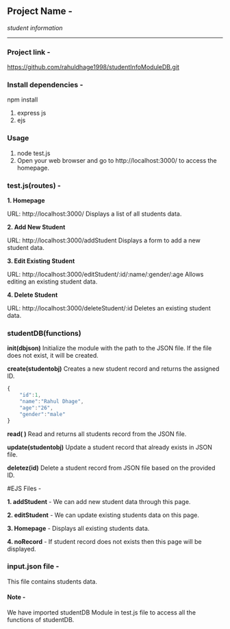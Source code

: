 ## Project Name - 
*student information*

---

### Project link -
https://github.com/rahuldhage1998/studentInfoModuleDB.git

### Install dependencies -
npm install

1. express js 
2. ejs 

### Usage
1. node test.js
2. Open your web browser and go to http://localhost:3000/ to access the homepage.

### test.js(routes) -
**1. Homepage**

URL: http://localhost:3000/
Displays a list of all students data.

**2. Add New Student**

URL: http://localhost:3000/addStudent
Displays a form to add a new student data.

**3. Edit Existing Student**

URL: http://localhost:3000/editStudent/:id/:name/:gender/:age
Allows editing an existing student data.

**4. Delete Student**

URL: http://localhost:3000/deleteStudent/:id
Deletes an existing student data.

### studentDB(functions)

**init(dbjson)**
Initialize the module with the path to the JSON file. If the file does not exist, it will be created.

**create(studentobj)**
Creates a new student record and returns the assigned ID.
```javascript
{
	"id":1,
	"name":"Rahul Dhage",
	"age":"26",
	"gender":"male"
}
```

**read( )**
Read and returns all students record from the JSON file.

**update(studentobj)**
Update a student record that already exists in JSON file.

**deletez(id)**
Delete a student record from JSON file based on the provided ID.

#EJS Files - 

**1. addStudent** -
We can add new student data through this page.

**2. editStudent** - 
We can update existing students data on this page.

**3. Homepage** -
Displays all existing students data.

**4. noRecord** -
If student record does not exists then this page will be displayed.

### input.json file -

This file contains students data.

#### Note -
We have imported studentDB Module in test.js file to access all the functions of studentDB.